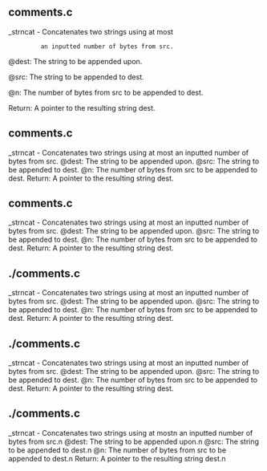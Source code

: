 ## comments.c
  _strncat - Concatenates two strings using at most

             an inputted number of bytes from src.

  @dest: The string to be appended upon.

  @src: The string to be appended to dest.

  @n: The number of bytes from src to be appended to dest.

  Return: A pointer to the resulting string dest.

## comments.c
_strncat - Concatenates two strings using at most
an inputted number of bytes from src.
@dest: The string to be appended upon.
@src: The string to be appended to dest.
@n: The number of bytes from src to be appended to dest.
Return: A pointer to the resulting string dest.
## comments.c
_strncat - Concatenates two strings using at most
an inputted number of bytes from src.
@dest: The string to be appended upon.
@src: The string to be appended to dest.
@n: The number of bytes from src to be appended to dest.
Return: A pointer to the resulting string dest.
## ./comments.c
_strncat - Concatenates two strings using at most
an inputted number of bytes from src.
@dest: The string to be appended upon.
@src: The string to be appended to dest.
@n: The number of bytes from src to be appended to dest.
Return: A pointer to the resulting string dest.
## ./comments.c
_strncat - Concatenates two strings using at most
an inputted number of bytes from src.
@dest: The string to be appended upon.
@src: The string to be appended to dest.
@n: The number of bytes from src to be appended to dest.
Return: A pointer to the resulting string dest.
## ./comments.c
_strncat - Concatenates two strings using at mostn
an inputted number of bytes from src.n
@dest: The string to be appended upon.n
@src: The string to be appended to dest.n
@n: The number of bytes from src to be appended to dest.n
Return: A pointer to the resulting string dest.n
